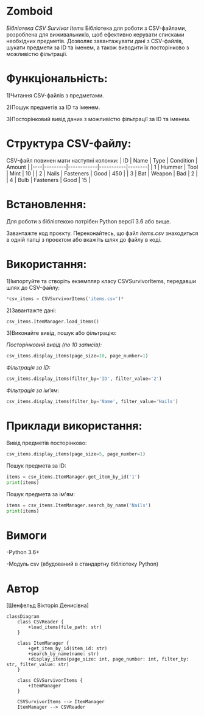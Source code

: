 # Zomboid
*Бібліотека CSV Survivor Items*
Бібліотека для роботи з CSV-файлами, розроблена для виживальників, щоб ефективно керувати списками необхідних предметів. Дозволяє завантажувати дані з CSV-файлів, шукати предмети за ID та іменем, а також виводити їх посторінково з можливістю фільтрації.

# Функціональність:
1)Читання CSV-файлів з предметами.

2)Пошук предметів за ID та іменем.

3)Посторінковий вивід даних з можливістю фільтрації за ID та іменем.

# Структура CSV-файлу:
CSV-файл повинен мати наступні колонки:
| ID | Name    | Type       | Condition | Amount |
|----|---------|------------|-----------|--------|
| 1  | Hummer  | Tool       | Mint      | 10     |
| 2  | Nails   | Fasteners  | Good      | 450    |
| 3  | Bat     | Weapon     | Bad       | 2      |
| 4  | Bulb    | Fasteners  | Good      | 15     |
# Встановлення:
Для роботи з бібліотекою потрібен Python версії 3.6 або вище.

Завантажте код проєкту.
Переконайтесь, що файл *items.csv* знаходиться в одній папці з проєктом або вкажіть шлях до файлу в коді.

# Використання:
1)Імпортуйте та створіть екземпляр класу CSVSurvivorItems, передавши шлях до CSV-файлу:
```python
*csv_items = CSVSurvivorItems('items.csv')*
```
2)Завантажте дані:
```python
csv_items.ItemManager.load_items()
```
3)Виконайте вивід, пошук або фільтрацію:

*Посторінковий вивід (по 10 записів):*
```python
csv_items.display_items(page_size=10, page_number=1) 
```
*Фільтрація за ID:*
```python
csv_items.display_items(filter_by='ID', filter_value='2')
```
*Фільтрація за ім'ям:*
```python
csv_items.display_items(filter_by='Name', filter_value='Nails')
```
# Приклади використання:
Вивід предметів посторінково:
```python
csv_items.display_items(page_size=5, page_number=1)
```
Пошук предмета за ID:
```python
items = csv_items.ItemManager.get_item_by_id('1')
print(items)
```
Пошук предмета за ім'ям:
```python
items = csv_items.ItemManager.search_by_name('Nails')
print(items)
```
# Вимоги
 -Python 3.6+
 
 -Модуль csv (вбудований в стандартну бібліотеку Python)

# Автор
[Шенфельд Вікторія Денисівна]

```mermaid
classDiagram
    class CSVReader {
        +load_items(file_path: str)
    }

    class ItemManager {
        +get_item_by_id(item_id: str)
        +search_by_name(name: str)
        +display_items(page_size: int, page_number: int, filter_by: str, filter_value: str)
    }

    class CSVSurvivorItems {
        +ItemManager
    }

    CSVSurvivorItems --> ItemManager
    ItemManager --> CSVReader
